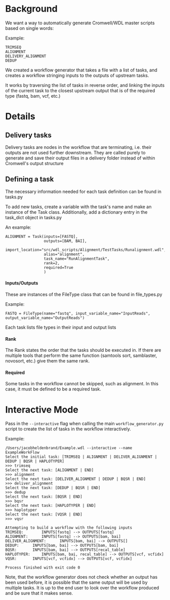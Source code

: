 # Background

We want a way to automatically generate Cromwell/WDL master scripts based on single words:

Example:
```
TRIMSEQ
ALIGNMENT
DELIVERY_ALIGNMENT
DEDUP
```

We created a workflow generator that takes a file with a list of tasks, and creates a workflow
  stringing inputs to the outputs of upstream tasks.
  
It works by traversing the list of tasks in reverse order, and linking the inputs of the current
  task to the closest upstream output that is of the required type (fastq, bam, vcf, etc.)
  
# Details

## Delivery tasks

Delivery tasks are nodes in the workflow that are terminating, i.e. their outputs 
  are not used further downstream. They are called purely to generate and save their
  output files in a delivery folder instead of within Cromwell's output structure

## Defining a task

The necessary information needed for each task definition can be found in tasks.py

To add new tasks, create a variable with the task's name and make an instance of the
  Task class. Additionally, add a dictionary entry in the task_dict object in tasks.py
  
An example:
```
ALIGNMENT = Task(inputs=[FASTQ],
                 outputs=[BAM, BAI],
                 import_location="src/wdl_scripts/Alignment/TestTasks/Runalignment.wdl",
                 alias="alignment",
                 task_name="RunAlignmentTask",
                 rank=2,
                 required=True
                 )
```
#### Inputs/Outputs

These are instances of the FileType class that can be found in file_types.py

Example:

`FASTQ = FileType(name="fastq", input_variable_name="InputReads", output_variable_name="OutputReads")
`

Each task lists file types in their input and output lists

#### Rank

The Rank states the order that the tasks should be executed in.
If there are multiple tools that perform the same function 
  (samtools sort, samblaster, novosort, etc.) give them the same rank.

#### Required

Some tasks in the workflow cannot be skipped, such as alignment. In this case, it must be
  defined to be a required task.
  
# Interactive Mode

Pass in the `--interactive` flag when calling the main `workflow_generator.py` script to 
  create the list of tasks in the workflow interactively.
  
Example:

```
/Users/jacobheldenbrand/Example.wdl --interactive --name ExampleWorkFlow
Select the initial task: [TRIMSEQ | ALIGNMENT | DELIVER_ALIGNMENT | DEDUP | BQSR | HAPLOTYPER]
>>> trimseq
Select the next task: [ALIGNMENT | END]
>>> alignment
Select the next task: [DELIVER_ALIGNMENT | DEDUP | BQSR | END]
>>> deliver_alignment
Select the next task: [DEDUP | BQSR | END]
>>> dedup
Select the next task: [BQSR | END]
>>> bqsr
Select the next task: [HAPLOTYPER | END]
>>> haplotyper
Select the next task: [VQSR | END]
>>> vqsr

Attempting to build a workflow with the following inputs
TRIMSEQ:		INPUTS[fastq] --> OUTPUTS[fastq]
ALIGNMENT:		INPUTS[fastq] --> OUTPUTS[bam, bai]
DELIVER_ALIGNMENT:		INPUTS[bam, bai] --> OUTPUTS[]
DEDUP:		INPUTS[bam, bai] --> OUTPUTS[bam, bai]
BQSR:		INPUTS[bam, bai] --> OUTPUTS[recal_table]
HAPLOTYPER:		INPUTS[bam, bai, recal_table] --> OUTPUTS[vcf, vcfidx]
VQSR:		INPUTS[vcf, vcfidx] --> OUTPUTS[vcf, vcfidx]

Process finished with exit code 0
```

Note, that the workflow generator does not check whether an output has been used before, it is 
  possible that the same output will be used by multiple tasks. It is up to the end user to look over
  the workflow produced and be sure that it makes sense.
